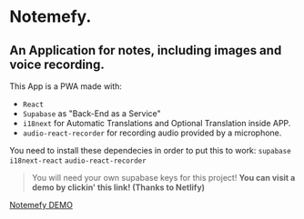 # Notemefy.

## An Application for notes, including images and voice recording.

This App is a PWA made with:
- `React`
- `Supabase` as "Back-End as a Service"
- `i18next` for Automatic Translations and Optional Translation inside APP.
- `audio-react-recorder` for recording audio provided by a microphone.

You need to install these dependecies in order to put this to work:
`supabase`
`i18next-react`
`audio-react-recorder`
> You will need your own supabase keys for this project!
__You can visit a demo by clickin' this link! (Thanks to Netlify)__

[Notemefy DEMO](https://goofy-goodall-601e1f.netlify.app)

